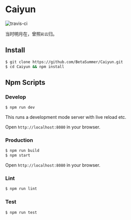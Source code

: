 Caiyun
=================================
![travis-ci](https://travis-ci.org/BetaSummer/Caiyun.svg)

当时明月在，曾照`彩云`归。

## Install

```bash
$ git clone https://github.com/BetaSummer/Caiyun.git
$ cd Caiyun && npm install
```

## Npm Scripts

### Develop

```bash
$ npm run dev
```
This runs a development mode server with live reload etc.

Open `http://localhost:8080` in your browser.

### Production

```bash
$ npm run build
$ npm start
```

Open `http://localhost:8080` in your browser.

### Lint

```bash
$ npm run lint
```
### Test

```bash
$ npm run test
```
